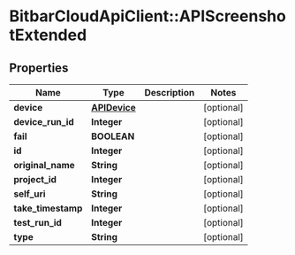 # BitbarCloudApiClient::APIScreenshotExtended

## Properties
Name | Type | Description | Notes
------------ | ------------- | ------------- | -------------
**device** | [**APIDevice**](APIDevice.md) |  | [optional] 
**device_run_id** | **Integer** |  | [optional] 
**fail** | **BOOLEAN** |  | [optional] 
**id** | **Integer** |  | [optional] 
**original_name** | **String** |  | [optional] 
**project_id** | **Integer** |  | [optional] 
**self_uri** | **String** |  | [optional] 
**take_timestamp** | **Integer** |  | [optional] 
**test_run_id** | **Integer** |  | [optional] 
**type** | **String** |  | [optional] 


